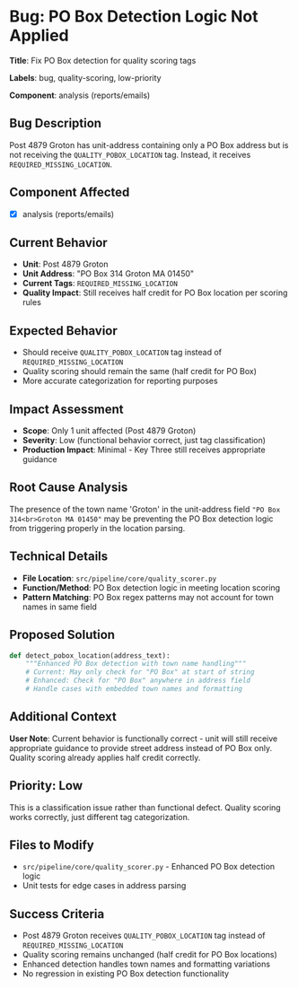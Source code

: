 # Bug: PO Box Detection Logic Not Applied

**Title**: Fix PO Box detection for quality scoring tags

**Labels**: bug, quality-scoring, low-priority

**Component**: analysis (reports/emails)

## Bug Description
Post 4879 Groton has unit-address containing only a PO Box address but is not receiving the `QUALITY_POBOX_LOCATION` tag. Instead, it receives `REQUIRED_MISSING_LOCATION`.

## Component Affected
- [x] analysis (reports/emails)

## Current Behavior
- **Unit**: Post 4879 Groton
- **Unit Address**: "PO Box 314 Groton MA 01450" 
- **Current Tags**: `REQUIRED_MISSING_LOCATION`
- **Quality Impact**: Still receives half credit for PO Box location per scoring rules

## Expected Behavior  
- Should receive `QUALITY_POBOX_LOCATION` tag instead of `REQUIRED_MISSING_LOCATION`
- Quality scoring should remain the same (half credit for PO Box)
- More accurate categorization for reporting purposes

## Impact Assessment
- **Scope**: Only 1 unit affected (Post 4879 Groton)
- **Severity**: Low (functional behavior correct, just tag classification)
- **Production Impact**: Minimal - Key Three still receives appropriate guidance

## Root Cause Analysis
The presence of the town name 'Groton' in the unit-address field `"PO Box 314<br>Groton MA 01450"` may be preventing the PO Box detection logic from triggering properly in the location parsing.

## Technical Details
- **File Location**: `src/pipeline/core/quality_scorer.py`
- **Function/Method**: PO Box detection logic in meeting location scoring
- **Pattern Matching**: PO Box regex patterns may not account for town names in same field

## Proposed Solution
```python
def detect_pobox_location(address_text):
    """Enhanced PO Box detection with town name handling"""
    # Current: May only check for "PO Box" at start of string
    # Enhanced: Check for "PO Box" anywhere in address field
    # Handle cases with embedded town names and formatting
```

## Additional Context
**User Note**: Current behavior is functionally correct - unit will still receive appropriate guidance to provide street address instead of PO Box only. Quality scoring already applies half credit correctly.

## Priority: Low
This is a classification issue rather than functional defect. Quality scoring works correctly, just different tag categorization.

## Files to Modify
- `src/pipeline/core/quality_scorer.py` - Enhanced PO Box detection logic
- Unit tests for edge cases in address parsing

## Success Criteria
- Post 4879 Groton receives `QUALITY_POBOX_LOCATION` tag instead of `REQUIRED_MISSING_LOCATION`
- Quality scoring remains unchanged (half credit for PO Box locations)
- Enhanced detection handles town names and formatting variations
- No regression in existing PO Box detection functionality